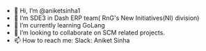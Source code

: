 - 👋 Hi, I’m @aniketsinha1
- 👀 I’m SDE3 in Dash ERP team( RnG's New Initiatives(NI) division)
- 🌱 I’m currently learning GoLang
- 💞️ I’m looking to collaborate on SCM related projects.
- 📫 How to reach me: Slack: Aniket Sinha

<!---
aniketsinha1/aniketsinha1 is a ✨ special ✨ repository because its `README.md` (this file) appears on your GitHub profile.
You can click the Preview link to take a look at your changes.
--->
